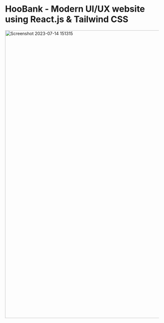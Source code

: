 # HooBank - Modern UI/UX website using React.js & Tailwind CSS

<img width="944" alt="Screenshot 2023-07-14 151315" src="https://github.com/Anais2111/hoobank/assets/79805225/274e4dc7-cf81-4ab4-ac88-60bfa6a415de">



